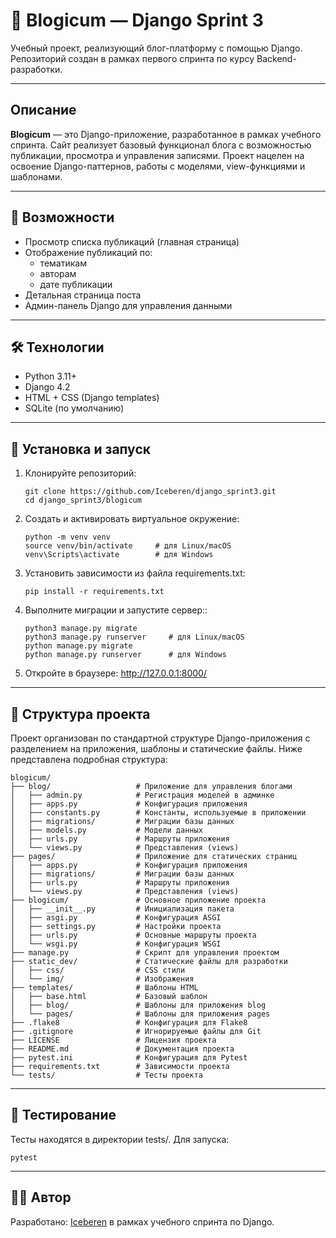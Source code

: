 # 📰 Blogicum — Django Sprint 3

Учебный проект, реализующий блог-платформу с помощью Django.  
Репозиторий создан в рамках первого спринта по курсу Backend-разработки.

---

## Описание

**Blogicum** — это Django-приложение, разработанное в рамках учебного спринта. Сайт реализует базовый функционал блога с возможностью публикации, просмотра и управления записями. Проект нацелен на освоение Django-паттернов, работы с моделями, view-функциями и шаблонами.

---

## 🚀 Возможности

- Просмотр списка публикаций (главная страница)
- Отображение публикаций по:
  - тематикам
  - авторам
  - дате публикации
- Детальная страница поста
- Админ-панель Django для управления данными

---

## 🛠 Технологии

- Python 3.11+
- Django 4.2
- HTML + CSS (Django templates)
- SQLite (по умолчанию)

---

## 🚀 Установка и запуск

1. Клонируйте репозиторий:
    ```
    git clone https://github.com/Iceberen/django_sprint3.git
    cd django_sprint3/blogicum

2. Cоздать и активировать виртуальное окружение:
    ```
    python -m venv venv
    source venv/bin/activate     # для Linux/macOS
    venv\Scripts\activate        # для Windows

3. Установить зависимости из файла requirements.txt:
    ```
    pip install -r requirements.txt

4. Выполните миграции и запустите сервер::
    ```
    python3 manage.py migrate
    python3 manage.py runserver     # для Linux/macOS
    python manage.py migrate
    python manage.py runserver      # для Windows

5. Откройте в браузере:
    http://127.0.0.1:8000/

---

## 📁 Структура проекта
Проект организован по стандартной структуре Django-приложения с разделением на приложения, шаблоны и статические файлы. Ниже представлена подробная структура:
```
blogicum/
├── blog/                   # Приложение для управления блогами
│   ├── admin.py            # Регистрация моделей в админке
│   ├── apps.py             # Конфигурация приложения
│   ├── constants.py        # Константы, используемые в приложении
│   ├── migrations/         # Миграции базы данных
│   ├── models.py           # Модели данных
│   ├── urls.py             # Маршруты приложения
│   └── views.py            # Представления (views)
├── pages/                  # Приложение для статических страниц
│   ├── apps.py             # Конфигурация приложения
│   ├── migrations/         # Миграции базы данных
│   ├── urls.py             # Маршруты приложения
│   └── views.py            # Представления (views)
├── blogicum/               # Основное приложение проекта
│   ├── __init__.py         # Инициализация пакета
│   ├── asgi.py             # Конфигурация ASGI
│   ├── settings.py         # Настройки проекта
│   ├── urls.py             # Основные маршруты проекта
│   └── wsgi.py             # Конфигурация WSGI
├── manage.py               # Скрипт для управления проектом
├── static_dev/             # Статические файлы для разработки
│   ├── css/                # CSS стили
│   └── img/                # Изображения
├── templates/              # Шаблоны HTML
│   ├── base.html           # Базовый шаблон
│   ├── blog/               # Шаблоны для приложения blog
│   └── pages/              # Шаблоны для приложения pages
├── .flake8                 # Конфигурация для Flake8
├── .gitignore              # Игнорируемые файлы для Git
├── LICENSE                 # Лицензия проекта
├── README.md               # Документация проекта
├── pytest.ini              # Конфигурация для Pytest
├── requirements.txt        # Зависимости проекта
└── tests/                  # Тесты проекта
```

---

## 🧪 Тестирование
Тесты находятся в директории tests/.
Для запуска:
```
pytest
```

---

## 🧑‍💻 Автор
Разработано: [Iceberen](https://github.com/Iceberen) в рамках учебного спринта по Django.
